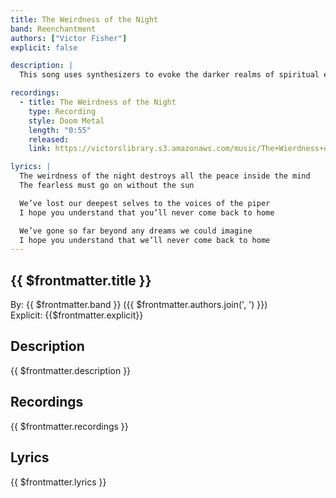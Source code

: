 ```yaml
---
title: The Weirdness of the Night
band: Reenchantment
authors: ["Victor Fisher"]
explicit: false

description: |
  This song uses synthesizers to evoke the darker realms of spiritual exploration. The real question in occult research is *who do you trust?*

recordings:
  - title: The Weirdness of the Night
    type: Recording
    style: Doom Metal
    length: "0:55"
    released: 
    link: https://victorslibrary.s3.amazonaws.com/music/The+Wierdness+of+the+Night/The+Weirdness+of+the+Night.mp3

lyrics: |
  The weirdness of the night destroys all the peace inside the mind
  The fearless must go on without the sun

  We’ve lost our deepest selves to the voices of the piper
  I hope you understand that you’ll never come back to home

  We’ve gone so far beyond any dreams we could imagine
  I hope you understand that we’ll never come back to home
---
```


## {{ $frontmatter.title }}

By: {{ $frontmatter.band }} ({{ $frontmatter.authors.join(', ') }})  
Explicit: {{$frontmatter.explicit}}

## Description

<vue-markdown>{{ $frontmatter.description }}</vue-markdown>

## Recordings

{{ $frontmatter.recordings }}

## Lyrics

<vue-markdown>{{ $frontmatter.lyrics }}</vue-markdown>
